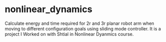 # nonlinear_dynamics
Calculate energy and time required for 2r and 3r planar robot arm when moving to different configuration goals using sliding mode controller. It is a project I Worked on with Shtial in Nonlinear Dyanmics course.   
